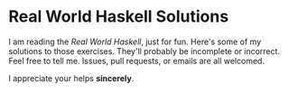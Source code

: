 # Real World Haskell Solutions

I am reading the *Real World Haskell*, just for fun. Here's some of my solutions to
those exercises. They'll probably be incomplete or incorrect. Feel free to
tell me. Issues, pull requests, or emails are all welcomed.

I appreciate your helps **sincerely**.
